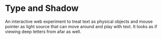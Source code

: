 # Type and Shadow

An interactive web experiment to treat text as physical objects and mouse pointer as light source that can move around and play with text. It looks as if viewing deep letters from afar as well.
